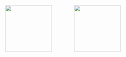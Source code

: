 <div style="display: flex; justify-content: center; align-items: center;">
    <img src="https://brownie.deno.dev/cocoa" width="auto" height="150px" style="padding: 20px;" />
    &nbsp;&nbsp;&nbsp;&nbsp;&nbsp;&nbsp;&nbsp;&nbsp;
    <img src="https://brownie.deno.dev/vanilla?refresh" width="auto" height="150px" style="padding: 20px;" />
</div>
